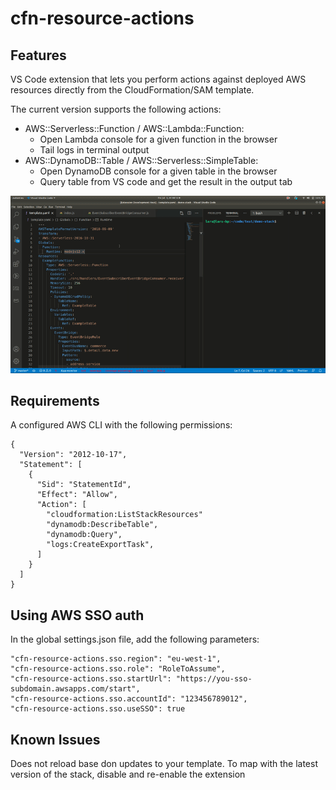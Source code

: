 # cfn-resource-actions

## Features

VS Code extension that lets you perform actions against deployed AWS resources directly from the CloudFormation/SAM template.

The current version supports the following actions:

* AWS::Serverless::Function / AWS::Lambda::Function:
  * Open Lambda console for a given function in the browser
  * Tail logs in terminal output
* AWS::DynamoDB::Table / AWS::Serverless::SimpleTable:
  * Open DynamoDB console for a given table in the browser
  * Query table from VS code and get the result in the output tab


![Demo](images/demo.gif)

## Requirements

A configured AWS CLI with the following permissions: 
```
{
  "Version": "2012-10-17",
  "Statement": [
    {
      "Sid": "StatementId",
      "Effect": "Allow",
      "Action": [
        "cloudformation:ListStackResources"
        "dynamodb:DescribeTable",
        "dynamodb:Query",
        "logs:CreateExportTask",
      ]
    }
  ]
}
```

## Using AWS SSO auth
In the global settings.json file, add the following parameters:
```
"cfn-resource-actions.sso.region": "eu-west-1",
"cfn-resource-actions.sso.role": "RoleToAssume",
"cfn-resource-actions.sso.startUrl": "https://you-sso-subdomain.awsapps.com/start",
"cfn-resource-actions.sso.accountId": "123456789012",
"cfn-resource-actions.sso.useSSO": true
```

## Known Issues

Does not reload base don updates to your template. To map with the latest version of the stack, disable and re-enable the extension

